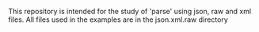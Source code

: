This repository is intended for the study of 'parse' using json, raw and xml files. All files used in the examples are in the json.xml.raw directory
